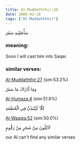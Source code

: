 ```yaml
---
title: Al-Muddaththir:26
date: 2005-03-19
tags: ["Al-Muddaththir"]
---
```

سَأُصْلِيهِ سَقَرَ
### meaning: 
Soon I will cast him into Saqar.
### similar verses: 

[Al-Muddaththir:27](/74/27) (sim:53.2%)

وَمَا أَدْرَاكَ مَا سَقَرُ

[Al-Humaza:4](/104/4) (sim:51.8%)

كَلَّا ۖ لَيُنْبَذَنَّ فِي الْحُطَمَةِ

[Al-Waaqia:52](/56/52) (sim:50.0%)

لَآكِلُونَ مِنْ شَجَرٍ مِنْ زَقُّومٍ

our AI can't find any similar verses

